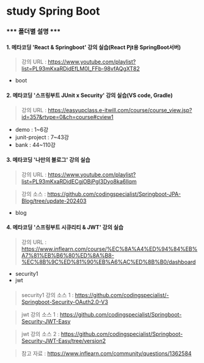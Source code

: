 # study Spring Boot
###
### *** 폴더별 설명 ***
####
#### 1. 메타코딩 'React & Springboot' 강의 실습(React Pjt용 SpringBoot서버)
> 강의 URL : https://www.youtube.com/playlist?list=PL93mKxaRDidEfLM0I_FFb-98vfAQgXT82
+ boot
####
#### 2. 메타코딩 '스프링부트 JUnit x Security' 강의 실습(VS code, Gradle)
> 강의 URL :  https://easyupclass.e-itwill.com/course/course_view.jsp?id=357&rtype=0&ch=course#cview1
+ demo : 1~6강 
+ junit-project : 7~43강 
+ bank : 44~110강 
####
#### 3. 메타코딩 '나만의 블로그' 강의 실습 
> 강의 URL : https://www.youtube.com/playlist?list=PL93mKxaRDidECgjOBjPgI3Dyo8ka6Ilqm

> 강의 소스 : https://github.com/codingspecialist/Springboot-JPA-Blog/tree/update-202403
+ blog
####
#### 4. 메타코딩 '스프링부트 시큐리티 & JWT' 강의 실습
> 강의 URL : https://www.inflearn.com/course/%EC%8A%A4%ED%94%84%EB%A7%81%EB%B6%80%ED%8A%B8-%EC%8B%9C%ED%81%90%EB%A6%AC%ED%8B%B0/dashboard
+ security1
+ jwt
####

> security1 강의 소스 1 : https://github.com/codingspecialist/-Springboot-Security-OAuth2.0-V3

> jwt 강의 소스 1 : https://github.com/codingspecialist/Springboot-Security-JWT-Easy

> jwt 강의 소스 2 : https://github.com/codingspecialist/Springboot-Security-JWT-Easy/tree/version2

> 참고 자료 : https://www.inflearn.com/community/questions/1362584
